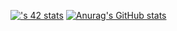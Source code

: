 [![<mlektaib>'s 42 stats](https://badge.mediaplus.ma/darkblue/<mlektaib>)](https://github.com/oakoudad/badge42)
[![Anurag's GitHub stats](https://github-readme-stats.vercel.app/api?username=SnooZeMA)](https://github.com/anuraghazra/github-readme-stats)
